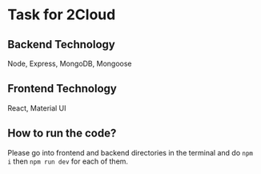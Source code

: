 # Task for 2Cloud

## Backend Technology
Node, Express, MongoDB, Mongoose

## Frontend Technology
React, Material UI

## How to run the code?
Please go into frontend and backend directories in the terminal and do `npm i` then `npm run dev` for each of them.
